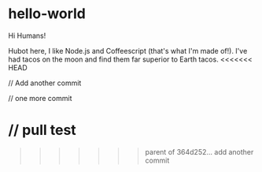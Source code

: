 # hello-world

Hi Humans!

Hubot here, I like Node.js and Coffeescript (that's what I'm made of!).
I've had tacos on the moon and find them far superior to Earth tacos.
<<<<<<< HEAD

// Add another commit

// one more commit

// pull test
=======
>>>>>>> parent of 364d252... add another commit

